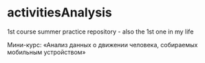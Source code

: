 # activitiesAnalysis
1st course summer practice repository - also the 1st one in my life

Мини-курс: «Анализ данных о движении человека, собираемых мобильным устройством»
